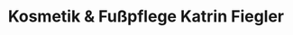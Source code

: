 ---
title: "Kosmetik & Fußpflege Katrin Fiegler"
url: /schoeneiche-bei-berlin/kosmetik-und-fusspflege-katrin-fiegler/
shop: Kosmetik
---